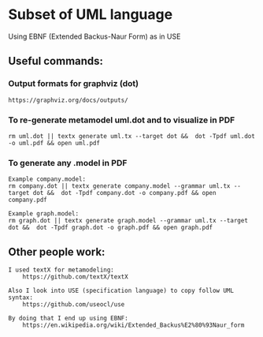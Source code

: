 # Subset of UML language
Using EBNF (Extended Backus-Naur Form) as in USE


## Useful commands:

### Output formats for graphviz (dot)
    https://graphviz.org/docs/outputs/

### To re-generate metamodel uml.dot and to visualize in PDF
    rm uml.dot || textx generate uml.tx --target dot &&  dot -Tpdf uml.dot -o uml.pdf && open uml.pdf

### To generate any .model in PDF
    Example company.model:
    rm company.dot || textx generate company.model --grammar uml.tx --target dot &&  dot -Tpdf company.dot -o company.pdf && open company.pdf

    Example graph.model:
    rm graph.dot || textx generate graph.model --grammar uml.tx --target dot &&  dot -Tpdf graph.dot -o graph.pdf && open graph.pdf

## Other people work:

    I used textX for metamodeling:
        https://github.com/textX/textX

    Also I look into USE (specification language) to copy follow UML syntax:
        https://github.com/useocl/use
    
    By doing that I end up using EBNF:
        https://en.wikipedia.org/wiki/Extended_Backus%E2%80%93Naur_form